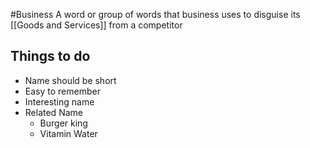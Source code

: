 #Business 
A word or group of words that business uses to disguise its [[Goods and Services]] from a competitor

## Things to do
- Name should be short
- Easy to remember
- Interesting name
- Related Name
	- Burger king
	- Vitamin Water
